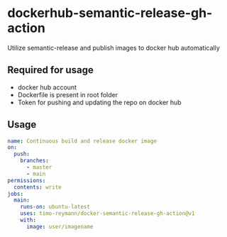 dockerhub-semantic-release-gh-action
===

Utilize semantic-release and publish images to docker hub automatically


## Required for usage

- docker hub account
- Dockerfile is present in root folder
- Token for pushing and updating the repo on docker hub


## Usage

```yaml
name: Continuous build and release docker image
on:
  push:
    branches:
      - master
      - main
permissions:
  contents: write
jobs:
  main:
    runs-on: ubuntu-latest
    uses: timo-reymann/docker-semantic-release-gh-action@v1
    with:
      image: user/imagename
```

